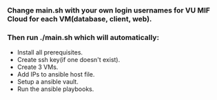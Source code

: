 ### Change main.sh with your own login usernames for VU MIF Cloud for each VM(database, client, web).

### Then run ./main.sh which will automatically:
* Install all prerequisites.
* Create ssh key(if one doesn't exist).
* Create 3 VMs.
* Add IPs to ansible host file.
* Setup a ansible vault.
* Run the ansible playbooks.
